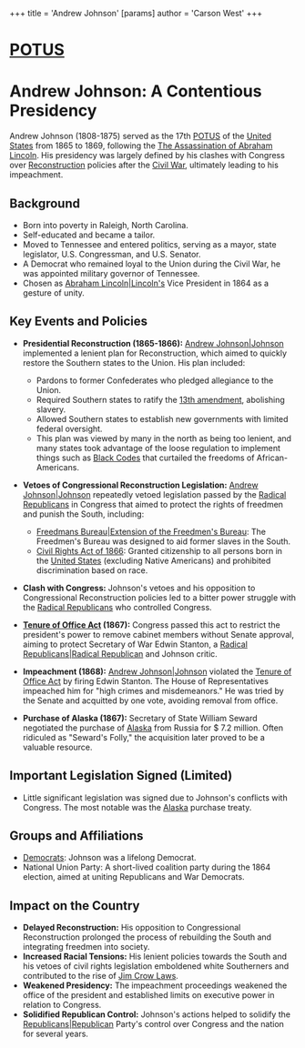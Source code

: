 +++
 title = 'Andrew Johnson'
[params]
	author = 'Carson West'
+++
# [POTUS](./../potus/)
# Andrew Johnson: A Contentious Presidency

Andrew Johnson (1808-1875) served as the 17th [POTUS](./../potus/) of the [United States](./../united-states/) from 1865 to 1869, following the [The Assassination of Abraham Lincoln](./../the-assassination-of-abraham-lincoln/). His presidency was largely defined by his clashes with Congress over [Reconstruction](./../reconstruction/) policies after the [Civil War](./../civil-war/), ultimately leading to his impeachment.

## Background

*   Born into poverty in Raleigh, North Carolina.
*   Self-educated and became a tailor.
*   Moved to Tennessee and entered politics, serving as a mayor, state legislator, U.S. Congressman, and U.S. Senator.
*   A Democrat who remained loyal to the Union during the Civil War, he was appointed military governor of Tennessee.
*   Chosen as [Abraham Lincoln|Lincoln's](./../abraham-lincoln|lincoln's/) Vice President in 1864 as a gesture of unity.

## Key Events and Policies

*   **Presidential Reconstruction (1865-1866):** [Andrew Johnson|Johnson](./../andrew-johnson|johnson/) implemented a lenient plan for Reconstruction, which aimed to quickly restore the Southern states to the Union. His plan included:
    *   Pardons to former Confederates who pledged allegiance to the Union.
    *   Required Southern states to ratify the [13th amendment](./../13th-amendment/), abolishing slavery.
    *   Allowed Southern states to establish new governments with limited federal oversight.
    *   This plan was viewed by many in the north as being too lenient, and many states took advantage of the loose regulation to implement things such as [Black Codes](./../black-codes/) that curtailed the freedoms of African-Americans.

*   **Vetoes of Congressional Reconstruction Legislation:** [Andrew Johnson|Johnson](./../andrew-johnson|johnson/) repeatedly vetoed legislation passed by the [Radical Republicans](./../radical-republicans/) in Congress that aimed to protect the rights of freedmen and punish the South, including:
    *   [Freedmans Bureau|Extension of the Freedmen's Bureau](./../freedmans-bureau|extension-of-the-freedmen's-bureau/): The Freedmen's Bureau was designed to aid former slaves in the South.
    *   [Civil Rights Act of 1866](./../civil-rights-act-of-1866/): Granted citizenship to all persons born in the [United States](./../united-states/) (excluding Native Americans) and prohibited discrimination based on race.

*   **Clash with Congress:** Johnson's vetoes and his opposition to Congressional Reconstruction policies led to a bitter power struggle with the [Radical Republicans](./../radical-republicans/) who controlled Congress.

*   **[Tenure of Office Act](./../tenure-of-office-act/) (1867):** Congress passed this act to restrict the president's power to remove cabinet members without Senate approval, aiming to protect Secretary of War Edwin Stanton, a [Radical Republicans|Radical Republican](./../radical-republicans|radical-republican/) and Johnson critic.

*   **Impeachment (1868):** [Andrew Johnson|Johnson](./../andrew-johnson|johnson/) violated the [Tenure of Office Act](./../tenure-of-office-act/) by firing Edwin Stanton. The House of Representatives impeached him for "high crimes and misdemeanors." He was tried by the Senate and acquitted by one vote, avoiding removal from office.

*   **Purchase of Alaska (1867):** Secretary of State William Seward negotiated the purchase of [Alaska](./../alaska/) from Russia for  $ 7.2 million.  Often ridiculed as "Seward's Folly," the acquisition later proved to be a valuable resource.

## Important Legislation Signed (Limited)

*   Little significant legislation was signed due to Johnson's conflicts with Congress. The most notable was the [Alaska](./../alaska/) purchase treaty.

## Groups and Affiliations

*   [Democrats](./../democrats/): Johnson was a lifelong Democrat.
*   National Union Party: A short-lived coalition party during the 1864 election, aimed at uniting Republicans and War Democrats.

## Impact on the Country

*   **Delayed Reconstruction:** His opposition to Congressional Reconstruction prolonged the process of rebuilding the South and integrating freedmen into society.
*   **Increased Racial Tensions:** His lenient policies towards the South and his vetoes of civil rights legislation emboldened white Southerners and contributed to the rise of [Jim Crow Laws](./../jim-crow-laws/).
*   **Weakened Presidency:** The impeachment proceedings weakened the office of the president and established limits on executive power in relation to Congress.
*   **Solidified Republican Control:** Johnson's actions helped to solidify the [Republicans|Republican](./../republicans|republican/) Party's control over Congress and the nation for several years.
